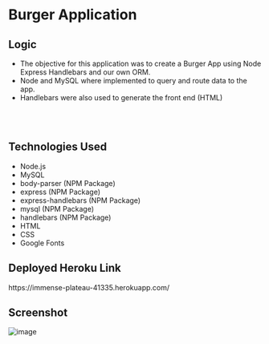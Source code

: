<h1> Burger Application </h1>

<h2> Logic </h2>
<ul>
  <li>The objective for this application was to create a Burger App using Node Express Handlebars and our own ORM. </li>
  <li>Node and MySQL where implemented to query and route data to the app. </li>
  <li>Handlebars were also used to generate the front end (HTML) </li>
</ul>

<br><br>

<h2> Technologies Used </h2>
<ul>
  <li>Node.js</li>
  <li>MySQL</li>
  <li>body-parser (NPM Package) </li>
  <li>express (NPM Package) </li>
  <li> express-handlebars (NPM Package) </li>
  <li>mysql (NPM Package) </li>
  <li>handlebars (NPM Package) </li>
  <li>HTML </li>
  <li>CSS </li>
  <li>Google Fonts </li>
</ul>

<h2> Deployed Heroku Link </h2>

<p> https://immense-plateau-41335.herokuapp.com/ </p>

<h2> Screenshot </h2>

![image](https://user-images.githubusercontent.com/43662571/58925031-e5641c00-86fa-11e9-9ae4-d6e0990d943b.png)
    
